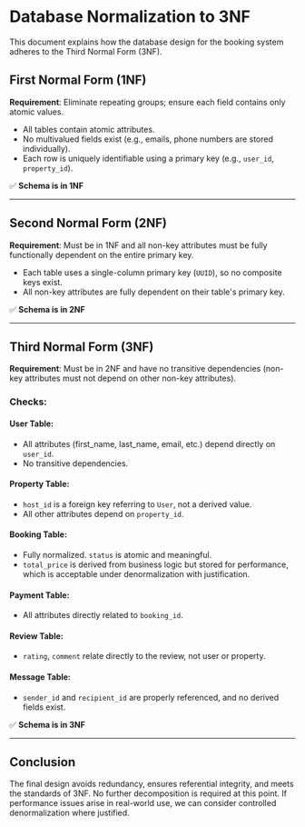 # Database Normalization to 3NF

This document explains how the database design for the booking system adheres to the Third Normal Form (3NF).

## First Normal Form (1NF)

**Requirement**: Eliminate repeating groups; ensure each field contains only atomic values.

- All tables contain atomic attributes.
- No multivalued fields exist (e.g., emails, phone numbers are stored individually).
- Each row is uniquely identifiable using a primary key (e.g., `user_id`, `property_id`).

✅ **Schema is in 1NF**

---

## Second Normal Form (2NF)

**Requirement**: Must be in 1NF and all non-key attributes must be fully functionally dependent on the entire primary key.

- Each table uses a single-column primary key (`UUID`), so no composite keys exist.
- All non-key attributes are fully dependent on their table's primary key.

✅ **Schema is in 2NF**

---

## Third Normal Form (3NF)

**Requirement**: Must be in 2NF and have no transitive dependencies (non-key attributes must not depend on other non-key attributes).

### Checks:

#### User Table:
- All attributes (first_name, last_name, email, etc.) depend directly on `user_id`.
- No transitive dependencies.

#### Property Table:
- `host_id` is a foreign key referring to `User`, not a derived value.
- All other attributes depend on `property_id`.

#### Booking Table:
- Fully normalized. `status` is atomic and meaningful.
- `total_price` is derived from business logic but stored for performance, which is acceptable under denormalization with justification.

#### Payment Table:
- All attributes directly related to `booking_id`.

#### Review Table:
- `rating`, `comment` relate directly to the review, not user or property.

#### Message Table:
- `sender_id` and `recipient_id` are properly referenced, and no derived fields exist.

✅ **Schema is in 3NF**

---

## Conclusion

The final design avoids redundancy, ensures referential integrity, and meets the standards of 3NF. No further decomposition is required at this point. If performance issues arise in real-world use, we can consider controlled denormalization where justified.
